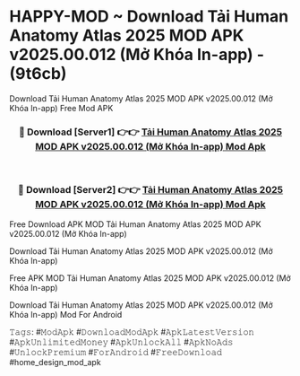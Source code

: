 # HAPPY-MOD ~ Download Tải Human Anatomy Atlas 2025 MOD APK v2025.00.012 (Mở Khóa In-app) - (9t6cb)
Download Tải Human Anatomy Atlas 2025 MOD APK v2025.00.012 (Mở Khóa In-app) Free Mod APK

<div align="center">
<h3>🔴 Download [Server1] 👉👉 <a href="https://apk-comot.site?title=Tải_Human_Anatomy_Atlas_2025_MOD_APK_v2025.00.012_(Mở_Khóa_In-app)">Tải Human Anatomy Atlas 2025 MOD APK v2025.00.012 (Mở Khóa In-app) Mod Apk</a></h3><br>

<h3>🔴 Download [Server2] 👉👉 <a href="https://apk-comot.site?title=Tải_Human_Anatomy_Atlas_2025_MOD_APK_v2025.00.012_(Mở_Khóa_In-app)">Tải Human Anatomy Atlas 2025 MOD APK v2025.00.012 (Mở Khóa In-app) Mod Apk</a></h3>
</div>


Free Download APK MOD Tải Human Anatomy Atlas 2025 MOD APK v2025.00.012 (Mở Khóa In-app)

Download Tải Human Anatomy Atlas 2025 MOD APK v2025.00.012 (Mở Khóa In-app) 

Free APK MOD Tải Human Anatomy Atlas 2025 MOD APK v2025.00.012 (Mở Khóa In-app) 

Download Tải Human Anatomy Atlas 2025 MOD APK v2025.00.012 (Mở Khóa In-app) Mod For Android

𝚃𝚊𝚐𝚜: #𝙼𝚘𝚍𝙰𝚙𝚔 #𝙳𝚘𝚠𝚗𝚕𝚘𝚊𝚍𝙼𝚘𝚍𝙰𝚙𝚔 #𝙰𝚙𝚔𝙻𝚊𝚝𝚎𝚜𝚝𝚅𝚎𝚛𝚜𝚒𝚘𝚗 #𝙰𝚙𝚔𝚄𝚗𝚕𝚒𝚖𝚒𝚝𝚎𝚍𝙼𝚘𝚗𝚎𝚢 #𝙰𝚙𝚔𝚄𝚗𝚕𝚘𝚌𝚔𝙰𝚕𝚕 #𝙰𝚙𝚔𝙽𝚘𝙰𝚍𝚜 #𝚄𝚗𝚕𝚘𝚌𝚔𝙿𝚛𝚎𝚖𝚒𝚞𝚖 #𝙵𝚘𝚛𝙰𝚗𝚍𝚛𝚘𝚒𝚍 #𝙵𝚛𝚎𝚎𝙳𝚘𝚠𝚗𝚕𝚘𝚊𝚍 #home_design_mod_apk
